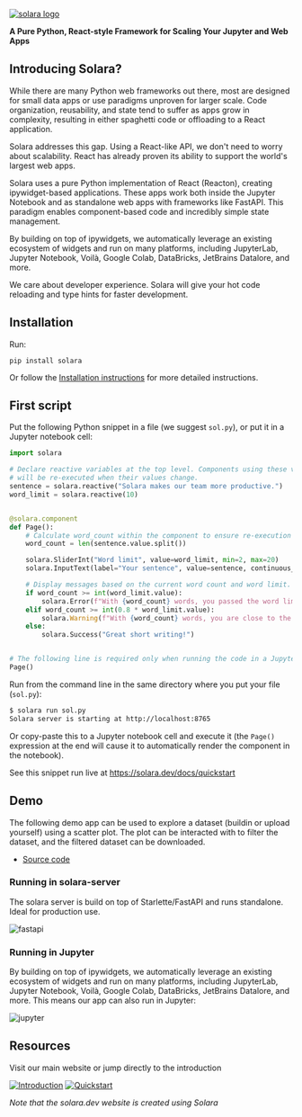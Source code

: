 [![solara logo](https://solara.dev/static/assets/images/logo.svg)](https://solara.dev)

**A Pure Python, React-style Framework for Scaling Your Jupyter and Web Apps**

## Introducing Solara?

While there are many Python web frameworks out there, most are designed for small data apps or use paradigms unproven for larger scale. Code organization, reusability, and state tend to suffer as apps grow in complexity, resulting in either spaghetti code or offloading to a React application.

Solara addresses this gap. Using a React-like API, we don't need to worry about scalability. React has already proven its ability to support the world's largest web apps.

Solara uses a pure Python implementation of React (Reacton), creating ipywidget-based applications. These apps work both inside the Jupyter Notebook and as standalone web apps with frameworks like FastAPI. This paradigm enables component-based code and incredibly simple state management.

By building on top of ipywidgets, we automatically leverage an existing ecosystem of widgets and run on many platforms, including JupyterLab, Jupyter Notebook, Voilà, Google Colab, DataBricks, JetBrains Datalore, and more.

We care about developer experience. Solara will give your hot code reloading and type hints for faster development.

## Installation

Run:
```
pip install solara
```

Or follow the [Installation instructions](https://solara.dev/docs/installing) for more detailed instructions.

## First script

Put the following Python snippet in a file (we suggest `sol.py`), or put it in a Jupyter notebook cell:

```python
import solara

# Declare reactive variables at the top level. Components using these variables
# will be re-executed when their values change.
sentence = solara.reactive("Solara makes our team more productive.")
word_limit = solara.reactive(10)


@solara.component
def Page():
    # Calculate word_count within the component to ensure re-execution when reactive variables change.
    word_count = len(sentence.value.split())

    solara.SliderInt("Word limit", value=word_limit, min=2, max=20)
    solara.InputText(label="Your sentence", value=sentence, continuous_update=True)

    # Display messages based on the current word count and word limit.
    if word_count >= int(word_limit.value):
        solara.Error(f"With {word_count} words, you passed the word limit of {word_limit.value}.")
    elif word_count >= int(0.8 * word_limit.value):
        solara.Warning(f"With {word_count} words, you are close to the word limit of {word_limit.value}.")
    else:
        solara.Success("Great short writing!")


# The following line is required only when running the code in a Jupyter notebook:
Page()
```

Run from the command line in the same directory where you put your file (`sol.py`):

```bash
$ solara run sol.py
Solara server is starting at http://localhost:8765
```

Or copy-paste this to a Jupyter notebook cell and execute it (the `Page()` expression at the end
will cause it to automatically render the component in the notebook).

See this snippet run live at https://solara.dev/docs/quickstart

## Demo

The following demo app can be used to explore a dataset (buildin or upload yourself) using
a scatter plot. The plot can be interacted with to filter the dataset, and the filtered dataset can
be downloaded.

 * [Source code](https://github.com/widgetti/solara/blob/master/solara/website/pages/apps/scatter.py)

### Running in solara-server

The solara server is build on top of Starlette/FastAPI and runs standalone. Ideal for production use.

![fastapi](https://global.discourse-cdn.com/standard11/uploads/jupyter/original/2X/9/9442fc70e2a1fcd201f4f900fa073698a1f8c937.gif)


### Running in Jupyter

By building on top of ipywidgets, we automatically leverage an existing ecosystem of widgets and run on many platforms, including JupyterLab, Jupyter Notebook, Voilà, Google Colab, DataBricks, JetBrains Datalore, and more. This means our app can also run in Jupyter:

![jupyter](https://global.discourse-cdn.com/standard11/uploads/jupyter/original/2X/8/8bc875c0c3845ae077168575a4f8a49cf1b35bc6.gif)

## Resources

Visit our main website or jump directly to the introduction

[![Introduction](https://dabuttonfactory.com/button.png?t=Introduction&f=Open+Sans-Bold&ts=20&tc=fff&hp=45&vp=12&c=8&bgt=unicolored&bgc=f19f41)](https://solara.dev/docs)
[![Quickstart](https://dabuttonfactory.com/button.png?t=Quickstart&f=Open+Sans-Bold&ts=20&tc=fff&hp=45&vp=12&c=8&bgt=unicolored&bgc=f19f41)](https://solara.dev/docs/quickstart)

*Note that the solara.dev website is created using Solara*
